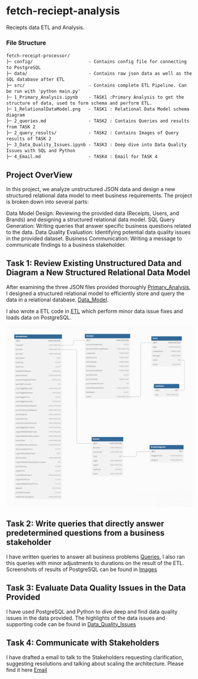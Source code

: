 # fetch-reciept-analysis
 Reciepts data ETL and Analysis.


 ### File Structure
 ```
 fetch-receipt-processor/
 ├─ config/                     - Contains config file for connecting to PostgreSQL
 ├─ data/                       - Contains raw json data as well as the SQL database after ETL
 ├─ src/                        - Contains complete ETL Pipeline. Can be run with 'python main.py'
 ├─ 1_Primary_Analysis.ipynb    - TASK1 :Primary Analysis to get the structure of data, used to form schema and perform ETL.
 ├─ 1_RelationalDataModel.png   - TASK1 : Relational Data Model schema diagram
 ├─ 2_queries.md                - TASK2 : Contains Queries and results from TASK 2
 ├─ 2_query_results/            - TASK2 : Contains Images of Query results of TASK 2
 ├─ 3_Data_Quality_Issues.ipynb - TASK3 : Deep dive into Data Quality Issues with SQL and Python
 ├─ 4_Email.md                  - TASK4 : Email for TASK 4
```

 ## Project OverView

 In this project, we analyze unstructured JSON data and design a new structured relational data model to meet business requirements. The project is broken down into several parts:

 Data Model Design: Reviewing the provided data (Receipts, Users, and Brands) and designing a structured relational data model.
 SQL Query Generation: Writing queries that answer specific business questions related to the data.
 Data Quality Evaluation: Identifying potential data quality issues in the provided dataset.
 Business Communication: Writing a message to communicate findings to a business stakeholder.

 ## Task 1: Review Existing Unstructured Data and Diagram a New Structured Relational Data Model

 After examining the three JSON files provided thoroughly [Primary_Analysis](/1_Primary_Analysis.ipynb), I designed a structured relational model to efficiently store and query the data in a relational database. [Data_Model](/1_RelationalDataModel.png).

 I also wrote a ETL code in [ETL](/src/) which perform minor data issue fixes and loads data on PostgreSQL.

 ![Data_Model](/1_RelationalDataModel.png)

 ## Task 2: Write queries that directly answer predetermined questions from a business stakeholder

 I have written queries to answer all business problems [Queries](2_queries.md), I also ran this queries with minor adjustments to durations on the result of the ETL. Screenshots of results of PostgreSQL can be found in [Images](/2_query_results/)

 ## Task 3: Evaluate Data Quality Issues in the Data Provided

 I have used PostgreSQL and Python to dive deep and find data quality issues in the data provided. The highlights of the data issues and supporting code can be found in [Data_Quality_Issues](/3_Data_Quality_Issues.ipynb)


 ## Task 4: Communicate with Stakeholders

 I have drafted a email to talk to the Stakeholders requesting clarification, suggesting resolutions and talking about scaling the architecture. Please find it here [Email](/4_Email.md)
